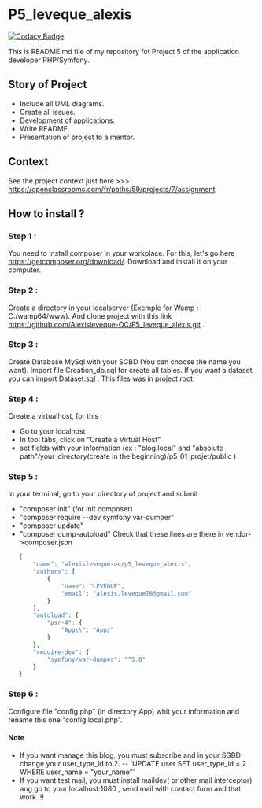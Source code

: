 # P5_leveque_alexis

[![Codacy Badge](https://api.codacy.com/project/badge/Grade/529021251de24078b132c6b1ae89c71d)](https://app.codacy.com/manual/Alexisleveque-OC/P5_leveque_alexis?utm_source=github.com&utm_medium=referral&utm_content=Alexisleveque-OC/P5_leveque_alexis&utm_campaign=Badge_Grade_Dashboard)

This is  README.md file of my repository fot Project 5 of the application developer PHP/Symfony.

## Story of Project

- Include all UML diagrams.
- Create all issues. 
- Development of applications.
- Write README.
- Presentation of project to a mentor.

## Context

See the project context just here >>> https://openclassrooms.com/fr/paths/59/projects/7/assignment

## How to install ?

### Step 1 :
You need to install composer in your workplace. For this, let's go here https://getcomposer.org/download/. 
Download and install it on your computer.

### Step 2 :
Create a directory in your localserver (Exemple for Wamp : C:/wamp64/www). And clone project with this link https://github.com/Alexisleveque-OC/P5_leveque_alexis.git .

### Step 3 :
Create Database MySql with your SGBD (You can choose the name you want). Import file Creation_db.sql for create all tables.
If you want a dataset, you can import Dataset.sql . This files was in project root.

### Step 4 :
Create a virtualhost, for this :
- Go to your localhost
- In tool tabs, click on "Create a Virtual Host"
- set fields with your information (ex : "blog.local" and "absolute path"/your_directory(create in the beginning)/p5_01_projet/public )

### Step 5 :
In your terminal, go to your directory of project and submit :
- "composer init" (for init composer)
- "composer require --dev symfony var-dumper"
- "composer update"
- "composer dump-autoload"
Check that these lines are there in vendor->composer.json
 ````php
    {
        "name": "alexisleveque-oc/p5_leveque_alexis",
        "authors": [
            {
                "name": "LEVEQUE",
                "email": "alexis.leveque78@gmail.com"
            }
        ],
        "autoload": {
            "psr-4": {
                "App\\": "App/"
            }
        },
        "require-dev": {
            "symfony/var-dumper": "^5.0"
        }
    }

 ````

### Step 6 : 
Configure file "config.php" (in directory App) whit your information and rename this one "config.local.php".

#### Note 
- If you want manage this blog, you must subscribe and in your SGBD change your user_type_id to 2.
-- 'UPDATE user SET user_type_id = 2 WHERE user_name = "your_name"'
- If you want test mail, you must install maildev( or other mail interceptor) ang go to your localhost:1080 , send mail with contact form and that work !!!